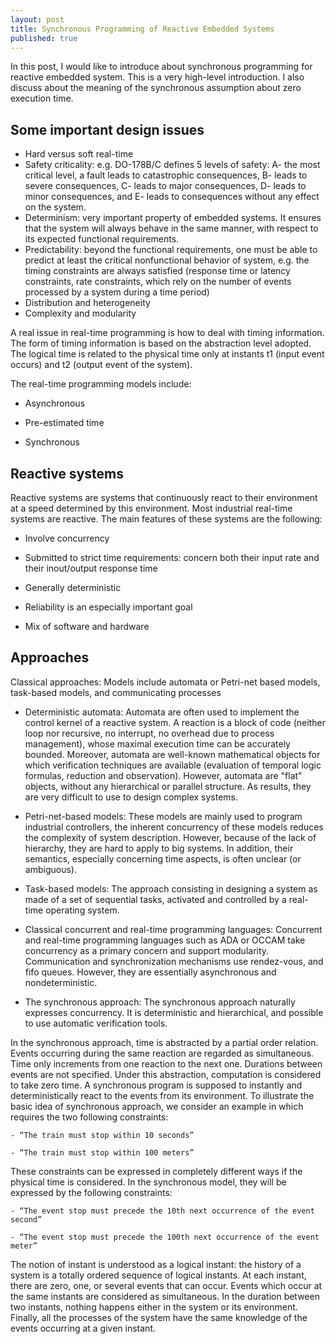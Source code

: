```yaml
---
layout: post
title: Synchronous Programming of Reactive Embedded Systems
published: true
---
```


In this post, I would like to introduce about synchronous programming for reactive embedded system. This is a very high-level introduction. I also discuss about the meaning of the synchronous assumption about zero execution time.

## Some important design issues
- Hard versus soft real-time
- Safety criticality: e.g. DO-178B/C defines 5 levels of safety:
A- the most critical level, a fault leads to catastrophic consequences,
B- leads to severe consequences,
C- leads to major consequences,
D- leads to minor consequences, and
E- leads to consequences without any effect on the system.
- Determinism: very important property of embedded systems. It ensures that the system will always behave in the same manner, with respect to its expected functional requirements.
- Predictability: beyond the functional requirements, one must be able to predict at least the critical nonfunctional behavior of system, e.g. the timing constraints are always satisfied (response time or latency constraints, rate constraints, which rely on the number of events processed by a system during a time period)
- Distribution and heterogeneity
- Complexity and modularity

A real issue in real-time programming is how to deal with timing information. The form of timing information is based on the abstraction level adopted. The logical time is related to the physical time only at instants t1 (input event occurs) and t2 (output event of the system).

The real-time programming models include:

- Asynchronous

- Pre-estimated time

-  Synchronous

## Reactive systems
Reactive systems are systems that continuously react to their environment at a speed determined by this environment. Most industrial real-time systems are reactive. The main features of these systems are the following:

- Involve concurrency

- Submitted to strict time requirements: concern both their input rate and their inout/output response time

- Generally deterministic

- Reliability is an especially important goal

- Mix of software and hardware

## Approaches

Classical approaches: Models include automata or Petri-net based models, task-based models, and communicating processes

- Deterministic automata: Automata are often used to implement the control kernel of a reactive system. A reaction is a block of code (neither loop nor recursive, no interrupt, no overhead due to process management), whose maximal execution time can be accurately bounded. Moreover, automata are well-known mathematical objects for which verification techniques are available (evaluation of temporal logic formulas, reduction and observation). However, automata are "flat" objects, without any hierarchical or parallel structure. As results, they are very difficult to use to design complex systems.

- Petri-net-based models: These models are mainly used to program industrial controllers, the inherent concurrency of these models reduces the complexity of system description. However, because of the lack of hierarchy, they are hard to apply to big systems. In addition, their semantics, especially concerning time aspects, is often unclear (or ambiguous).

- Task-based models: The approach consisting in designing a system as made of a set of sequential tasks, activated and controlled by a real-time operating system.

- Classical concurrent and real-time programming languages: Concurrent and real-time
programming languages such as ADA or OCCAM take concurrency as a primary
concern and support modularity. Communication and synchronization mechanisms use
rendez-vous, and fifo queues. However, they are essentially asynchronous and nondeterministic.

- The synchronous approach: The synchronous approach naturally expresses concurrency. It is deterministic and hierarchical, and possible to use automatic verification tools.

In the synchronous approach, time is abstracted by a partial order relation.
Events occurring during the same reaction are regarded as simultaneous. Time only increments
from one reaction to the next one. Durations between events are not specified. Under
this abstraction, computation is considered to take zero time. A synchronous program is
supposed to instantly and deterministically react to the events from its environment. To
illustrate the basic idea of synchronous approach, we consider an example in which
requires the two following constraints:

	- “The train must stop within 10 seconds”

	- “The train must stop within 100 meters”

These constraints can be expressed in completely different ways if the physical time is
considered. In the synchronous model, they will be expressed by the following constraints:

	- “The event stop must precede the 10th next occurrence of the event second”

	- “The event stop must precede the 100th next occurrence of the event meter”

The notion of instant is understood as a logical instant: the history of a system is a totally
ordered sequence of logical instants. At each instant, there are zero, one, or several events
that can occur. Events which occur at the same instants are considered as simultaneous. In
the duration between two instants, nothing happens either in the system or its environment.
Finally, all the processes of the system have the same knowledge of the events occurring at
a given instant.
